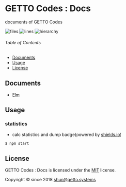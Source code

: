 # GETTO Codes : Docs

documents of GETTO Codes

![files](https://img.shields.io/static/v1.svg?style=for-the-badge&label=files&message=2&color=success)
![lines](https://img.shields.io/static/v1.svg?style=for-the-badge&label=lines&message=10:10:10&color=success)
![hierarchy](https://img.shields.io/static/v1.svg?style=for-the-badge&label=hierarchy&message=40:40:40&color=success)


###### Table of Contents

- [Documents](#documents)
- [Usage](#usage)
- [License](#license)

## Documents

- [Elm](docs/elm)


## Usage

### statistics

- calc statistics and dump badge(powered by [shields.io](https://shields.io))

```bash
$ npm start
```


## License

GETTO Codes : Docs is licensed under the [MIT](LICENSE) license.

Copyright &copy; since 2018 shun@getto.systems
